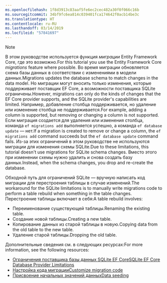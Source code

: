 ```yaml
---
ms.openlocfilehash: 1f8d3913c83aaf5fe6ec2cec482a30f0f066c16b
ms.sourcegitcommit: 34bf9fc6ea814c039401fca174642f0acb14be3c
ms.translationtype: HT
ms.contentlocale: ru-RU
ms.lasthandoff: 03/14/2019
ms.locfileid: "57841697"
---
```


> [!NOTE]
> <span data-ttu-id="214c0-101">В этом руководстве используется функция *миграции* Entity Framework Core, где это возможно.</span><span class="sxs-lookup"><span data-stu-id="214c0-101">For this tutorial you use the Entity Framework Core *migrations* feature where possible.</span></span> <span data-ttu-id="214c0-102">Во время миграции обновляется схема базы данных в соответствии с изменениями в модели данных.</span><span class="sxs-lookup"><span data-stu-id="214c0-102">Migrations updates the database schema to match changes in the data model.</span></span> <span data-ttu-id="214c0-103">Но миграции могут вносить только изменения, которые поддерживает поставщик EF Core, а возможности поставщика SQLite ограничены.</span><span class="sxs-lookup"><span data-stu-id="214c0-103">However, migrations can only do the kinds of changes that the EF Core provider supports, and the SQLite provider's capabilities are limited.</span></span> <span data-ttu-id="214c0-104">Например, добавление столбца поддерживается, но удаление или изменение столбца не поддерживается.</span><span class="sxs-lookup"><span data-stu-id="214c0-104">For example, adding a column is supported, but removing or changing a column is not supported.</span></span> <span data-ttu-id="214c0-105">Если миграция создается для удаления или изменения столбца, команда `ef migrations add` выполняется успешно, а команда `ef database update` — нет.</span><span class="sxs-lookup"><span data-stu-id="214c0-105">If a migration is created to remove or change a column, the `ef migrations add` command succeeds but the `ef database update` command fails.</span></span> <span data-ttu-id="214c0-106">Из-за этих ограничений в этом руководстве не используются миграции для изменения схемы SQLite.</span><span class="sxs-lookup"><span data-stu-id="214c0-106">Due to these limitations, this tutorial doesn't use migrations for SQLite schema changes.</span></span> <span data-ttu-id="214c0-107">Вместо этого при изменении схемы нужно удалить и снова создать базу данных.</span><span class="sxs-lookup"><span data-stu-id="214c0-107">Instead, when the schema changes, you drop and re-create the database.</span></span>
>
><span data-ttu-id="214c0-108">Обходной путь для ограничений SQLite — вручную написать код миграции для перестроения таблицы в случае изменений.</span><span class="sxs-lookup"><span data-stu-id="214c0-108">The workaround for the SQLite limitations is to manually write migrations code to perform a table rebuild when something in the table changes.</span></span> <span data-ttu-id="214c0-109">Перестроение таблицы включает в себя:</span><span class="sxs-lookup"><span data-stu-id="214c0-109">A table rebuild involves:</span></span>
>
>* <span data-ttu-id="214c0-110">Переименование существующей таблицы.</span><span class="sxs-lookup"><span data-stu-id="214c0-110">Renaming the existing table.</span></span>
>* <span data-ttu-id="214c0-111">Создание новой таблицы.</span><span class="sxs-lookup"><span data-stu-id="214c0-111">Creating a new table.</span></span>
>* <span data-ttu-id="214c0-112">Копирование данных из старой таблицы в новую.</span><span class="sxs-lookup"><span data-stu-id="214c0-112">Copying data from the old table to the new table.</span></span>
>* <span data-ttu-id="214c0-113">Удаление старой таблицы.</span><span class="sxs-lookup"><span data-stu-id="214c0-113">Dropping the old table.</span></span>
>
><span data-ttu-id="214c0-114">Дополнительные сведения см. в следующих ресурсах:</span><span class="sxs-lookup"><span data-stu-id="214c0-114">For more information, see the following resources:</span></span>
>
> * [<span data-ttu-id="214c0-115">Ограничения поставщика базы данных SQLite EF Core</span><span class="sxs-lookup"><span data-stu-id="214c0-115">SQLite EF Core Database Provider Limitations</span></span>](/ef/core/providers/sqlite/limitations)
> * [<span data-ttu-id="214c0-116">Настройка кода миграции</span><span class="sxs-lookup"><span data-stu-id="214c0-116">Customize migration code</span></span>](/ef/core/managing-schemas/migrations/#customize-migration-code)
> * [<span data-ttu-id="214c0-117">Присвоение начальных значений данных</span><span class="sxs-lookup"><span data-stu-id="214c0-117">Data seeding</span></span>](/ef/core/modeling/data-seeding)